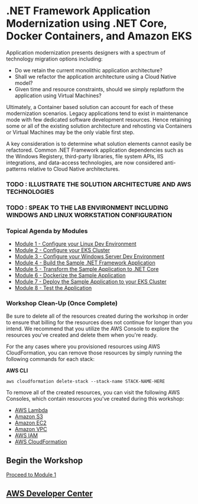 
# .NET Framework Application Modernization using .NET Core, Docker Containers, and Amazon EKS

Application modernization presents designers with a spectrum of technology migration options including:

* Do we retain the current monolithic application architecture?
* Shall we refactor the application architecture using a Cloud Native model?
* Given time and resource constraints, should we simply replatform the application using Virtual Machines?

Ultimately, a Container based solution can account for each of these modernization scenarios.  Legacy applications tend to exist in maintenance mode with few dedicated software development resources.  Hence retaining some or all of the existing solution architecture and rehosting via Containers or Virtual Machines may be the only viable first step.

A key consideration is to determine what solution elements cannot easily be refactored. Common .NET Framework application dependencies such as the Windows Registery, third-party libraries, file system APIs, IIS integrations, and data-access technologies, are now considered anti-patterns relative to Cloud Native architectures.


### TODO : ILLUSTRATE THE SOLUTION ARCHITECTURE AND AWS TECHNOLOGIES

 
### TODO : SPEAK TO THE LAB ENVIRONMENT INCLUDING WINDOWS AND LINUX WORKSTATION CONFIGURATION


### Topical Agenda by Modules

* [Module 1 - Configure your Linux Dev Environment](/module-1)
* [Module 2 - Configure your EKS Cluster](/module-2)
* [Module 3 - Configure your Windows Server Dev Environment](/module-3)
* [Module 4 - Build the Sample .NET Framework Application](/module-4)
* [Module 5 - Transform the Sample Application to .NET Core](/module-5)
* [Module 6 - Dockerize the Sample Application ](/module-6)
* [Module 7 - Deploy the Sample Application to your EKS Cluster](/module-7)
* [Module 8 - Test the Application](/module-8)


### Workshop Clean-Up (Once Complete)
Be sure to delete all of the resources created during the workshop in order to ensure that billing for the resources does not continue for longer than you intend.  We recommend that you utilize the AWS Console to explore the resources you've created and delete them when you're ready.

For the any cases where you provisioned resources using AWS CloudFormation, you can remove those resources by simply running the following commands for each stack:

__AWS CLI__
```
aws cloudformation delete-stack --stack-name STACK-NAME-HERE
```

To remove all of the created resources, you can visit the following AWS Consoles, which contain resources you've created during this workshop:

* [AWS Lambda](https://console.aws.amazon.com/lambda/home)
* [Amazon S3](https://console.aws.amazon.com/s3/home)
* [Amazon EC2](https://console.aws.amazon.com/ec2/home)
* [Amazon VPC](https://console.aws.amazon.com/vpc/home)
* [AWS IAM](https://console.aws.amazon.com/iam/home)
* [AWS CloudFormation](https://console.aws.amazon.com/cloudformation/home)


## Begin the Workshop

[Proceed to Module 1](/module-1)


## [AWS Developer Center](https://developer.aws)






















